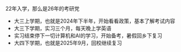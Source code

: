 22年入学，那么是26年的考研党

- 大三上学期，也就是2024年下半年，开始看看政策，基本了解考试内容
- 大三下学期，实习三个月，每天晚上学英语
- 实习结束停下一切计算机和AI的学习，开始备考，暑假回乡下复习
- 大四下学期，也就是2025年9月，回校继续复习